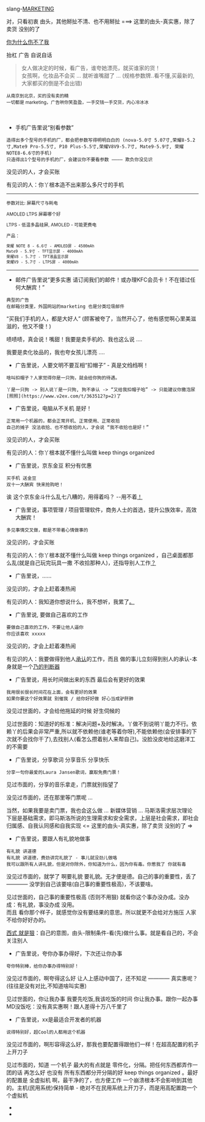 
slang-[MARKETING](#打发休闲时光/正当防卫/不被欺负)

对，只看初衷 由头，其他掰扯不清、也不用掰扯 ===> 这里的由头-真实惠，除了卖货 没别的了

[你为什么伤不了我](https://github.com/7900ms/000nottheater_deserted_systemlibrary/blob/master/supplementary/slang-FUD.md#我觉得你伤不了我,因为我够狠。在墙内防中共的毒，在墙外防你的毒)

抬杠 广告 自说自话

>
> 女人做决定的时候，看广告，谁夸她漂亮，就买谁家的货！<br>
> 女孩啊，化妆品不会买 ... 就听谁嘴甜了 ... (规格参数牌..看不懂,买最新的,大家都买的倒是不会出错)
>

<sub>
从南京到北京，买的没有卖的精<br>
一切都是 marketing，广告哄你笑盈盈，一手交钱一手交货，内心冷冰冰
</sub>
<br><br><br>

- 手机广告里说“别看参数”
```
造得出多个型号的手机的厂，都会把参数写得明明白白的 (nova-5.0寸 5.07寸,荣耀8-5.2寸,Mate9 Pro-5.5寸, P10 Plus-5.5寸,荣耀V8V9-5.7寸, Mate9-5.9寸, 荣耀NOTE8-6.6寸的手机)
只造得出1个型号的手机的厂，会建议你不要看参数 ———— 欺负你没见识
```

没见识的人，才会买账

有见识的人：你丫根本造不出来那么多尺寸的手机

<hr><sub>

参数对比: 屏幕尺寸与耗电

AMOLED LTPS 屏幕哪个好

LTPS - 低温多晶硅屏, AMOLED - 可能更费电

产品：
```
荣耀 NOTE 8 - 6.6寸 - AMOLED屏 - 4500mAh
Mate9 - 5.9寸 - TFT显示屏 - 4000mAh
荣耀V8 - 5.7寸 - TFT液晶显示屏
荣耀V9 - 5.7寸 - LTPS屏 - 4000mAh
```

</sub>

<hr>

- 邮件广告里说“更多实惠 请订阅我们的邮件！或办理KFC会员卡！不在错过任何大酬宾！”
```
典型的广告
在邮箱分类里，外国网站的marketing 也是分类垃圾邮件
```

“买我们手机的人，都是大好人” (顾客被夸了，当然开心了，他有感觉啊心里美滋滋的，他又不傻！)

啧啧啧，真会说！嘴甜！我要是卖手机的、我也这么说 ....

我要是卖化妆品的，我也夸女孩儿漂亮 ....



- 广告里说，人要文明不要互相“扣帽子” - 真是文绉绉啊！
```
啥叫扣帽子？人家觉得你是一只狗，就会给你狗的待遇。

丫是一只狗 -> 别人说丫是一只狗, 狗不承认 -> “又给我扣帽子哈” -> 只能建议你撒泡尿[照照](https://www.v2ex.com/t/363512?p=2)了
```



- 广告里说，电脑从不关机 是好！
```
正常用一个机器的，都会正常开机、正常使用、正常收拾
自己的摊子 没法收拾、也不想收拾的人，才会说 “我不收拾也是好！”
```

没见识的人，才会买账

有见识的人：你丫根本就不懂什么叫做 keep things organized



- 广告里说，京东金豆 积分有优惠
```
买手机 送金豆
双十一大酬宾 快来抢购吧！
```

诶 这个京东金斗什么乱七八糟的，用得着吗？ --用不着[！](https://www.youtube.com/watch?v=Ocyc8e3fq_o#美的力量)




- 广告里说，事项管理 / 项目管理软件，商务人士的首选，提升公族效率，高效大酬宾！
```
多见事情交叉做，都是不带着心情做事的
```

没见识的，才会买账

有见识的人：你丫根本就不懂什么叫做 keep things organized ，自己桌面都那么乱(就是自己玩完玩具一撒 不收拾那种人)，还指导别人工作[？](https://twitter.com/celinaxnicole/status/867581208317747200#重在有力)





- 广告里说，......

没见识的，才会上赶着凑热闹

有见识的人：我知道你想说什么，我不想听，我累了[。](https://youtu.be/oeXj_Bqo6cc?t=5m46s#重在有力)




- 广告里说, 要做自己喜欢的工作
```
要做自己喜欢的工作，不要让他人逼你
你应该喜欢 xxxxx
```

没见识的，才会上赶着凑热闹

有见识的人：我要做得到他人[承认](https://github.com/7900ms/000nottheater_deserted_systemlibrary/blob/master/supplementary/term-工作-职业评估.md)的工作，而且 做的事儿立刻得到别人的承认-本身就是一个[乃的判断器](https://www.v2ex.com/notes/28139#没得到他人承认,我再回去改)



- 广告里说，用长时间做出来的东西 最后会有更好的效果
```
我用很长很长时间花在上面，会有更好的效果
如果你要这个好效果就 别催我 / 给你好好做 好心当成驴肝肺
```

没见过世面的，才会给他拖延的时候 好生伺候的

见过世面的：知道好的标准：解决问题+及时解决。丫做不到说明丫能力不行。依赖丫的后果会非常严重,所以就不依赖他(谁老等着你呀),不能依赖他(会安排事的下次就不会找你干了),去找别人(看怎么攒着别人来帮自己)。没脸没皮地给这磨洋工的不需要



- 广告里说，分享歌词 分享音乐 分享快乐
```
分享一句你最爱的Laura Jansen歌词，赢取免费门票！
```

见过市面的，分享的音乐拿走，门票就别指望了

没见过市面的，还在那里等门票呢 ...

当然，如果我要是卖门票，我也会这么做 ... 新媒体营销 ... 马斯洛需求层次理论 下层是基础需求，即马斯洛所说的生理需求和安全需求，上层是社会需求，即社会归属感、自我认同感和自我实现 <= 这里的由头-真实惠，除了卖货 没别的了 =>




- 广告里说，要跟人有礼貌地做事
```
有礼貌 讲道德
有礼貌 讲道德，费劲讲完礼貌了 - 事儿就没劲儿做咯
我可以跟所有人讲礼貌，但是对你除外，你知道为什么，因为你有毒。你惹我了 你就有毒
```

没见过市面的，就学了 啊要礼貌 要礼貌。无才便是德。自己的事的重要性，丢了 ———— 没学到自己该要啥(自己事的重要性极高)，不该要啥。

见过世面的，自己事的重要性极高 (否则不用狠) 就看你这个事办没办成。没办成：有礼貌，事没办成 没用。<br>
而且 看你那个样子，就感觉你没有要结果的意思。所以就更不会给对方施压 人家不给你好好办的。

[西式 就是狠](https://github.com/7900ms/000nottheater_deserted_systemlibrary/blob/master/supplementary/chain-意图.md)：自己的意图，由头-限制条件-看(先)做什么事。就是看自己的，不会关注别人




- 广告里说，夸你办事办得好，下次还让你办事
```
夸你特别棒，给你办事办得特别好！
```
没见过市面的，啊夸得这么好 让人上感动中国了，还不知足 ———— 真实惠呢？ (往往是没有对比,不知道啥叫实惠)

见过世面的，你让我办事 我要先吃饭,我该吃饭的时间 你让我办事。跟你一起办事 MD没饭吃：没有真实惠啊！跟人差得十万八千里了




- 广告里说，xx是最适合开发者的机器
```
说得特别好，超Cool的人都用这个机器
```

没见过市面的，啊形容得这么好，那我也要配置得跟他们一样！在超高配置的机子上开刀子

见过市面的，知道 一个机子 最大的有点就是 零件化，分隔。把任何东西都弄作一团的话 再怎么好 也没有 所有东西都分开分隔的好 keep things organized 。最好的配置是 全虚拟机 啊，最干净的了，也方便工作 一个崩溃根本不会影响到其他的。主机(民用系统)保持简单 - 绝对不在民用系统上开刀子，而是用高配置跑一个个虚拟机







-


-
